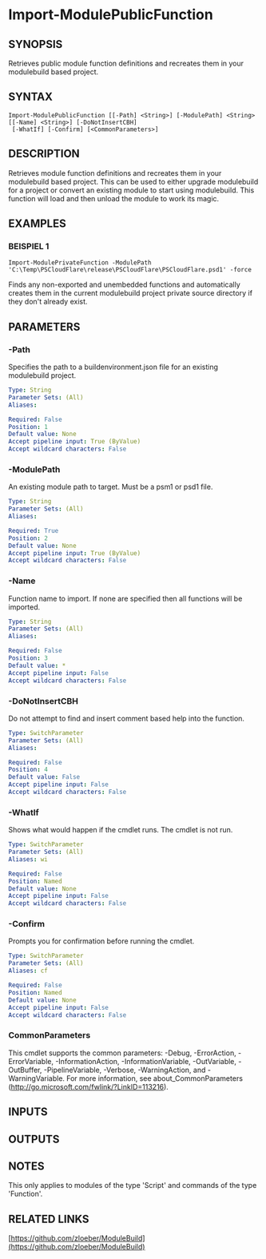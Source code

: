 ﻿---
external help file: ModuleBuild-help.xml
Module Name: ModuleBuild
online version: https://github.com/zloeber/ModuleBuild
schema: 2.0.0
---

# Import-ModulePublicFunction

## SYNOPSIS
Retrieves public module function definitions and recreates them in your modulebuild based project.

## SYNTAX

```
Import-ModulePublicFunction [[-Path] <String>] [-ModulePath] <String> [[-Name] <String>] [-DoNotInsertCBH]
 [-WhatIf] [-Confirm] [<CommonParameters>]
```

## DESCRIPTION
Retrieves module function definitions and recreates them in your modulebuild based project.
This can be used to either upgrade modulebuild for a project or convert an existing module to start using modulebuild.
This function will load and then unload the module to work its magic.

## EXAMPLES

### BEISPIEL 1
```
Import-ModulePrivateFunction -ModulePath 'C:\Temp\PSCloudFlare\release\PSCloudFlare\PSCloudFlare.psd1' -force
```

Finds any non-exported and unembedded functions and automatically creates them in the current modulebuild project private source directory if they don't already exist.

## PARAMETERS

### -Path
Specifies the path to a buildenvironment.json file for an existing modulebuild project.

```yaml
Type: String
Parameter Sets: (All)
Aliases:

Required: False
Position: 1
Default value: None
Accept pipeline input: True (ByValue)
Accept wildcard characters: False
```

### -ModulePath
An existing module path to target.
Must be a psm1 or psd1 file.

```yaml
Type: String
Parameter Sets: (All)
Aliases:

Required: True
Position: 2
Default value: None
Accept pipeline input: True (ByValue)
Accept wildcard characters: False
```

### -Name
Function name to import.
If none are specified then all functions will be imported.

```yaml
Type: String
Parameter Sets: (All)
Aliases:

Required: False
Position: 3
Default value: *
Accept pipeline input: False
Accept wildcard characters: False
```

### -DoNotInsertCBH
Do not attempt to find and insert comment based help into the function.

```yaml
Type: SwitchParameter
Parameter Sets: (All)
Aliases:

Required: False
Position: 4
Default value: False
Accept pipeline input: False
Accept wildcard characters: False
```

### -WhatIf
Shows what would happen if the cmdlet runs.
The cmdlet is not run.

```yaml
Type: SwitchParameter
Parameter Sets: (All)
Aliases: wi

Required: False
Position: Named
Default value: None
Accept pipeline input: False
Accept wildcard characters: False
```

### -Confirm
Prompts you for confirmation before running the cmdlet.

```yaml
Type: SwitchParameter
Parameter Sets: (All)
Aliases: cf

Required: False
Position: Named
Default value: None
Accept pipeline input: False
Accept wildcard characters: False
```

### CommonParameters
This cmdlet supports the common parameters: -Debug, -ErrorAction, -ErrorVariable, -InformationAction, -InformationVariable, -OutVariable, -OutBuffer, -PipelineVariable, -Verbose, -WarningAction, and -WarningVariable.
For more information, see about_CommonParameters (http://go.microsoft.com/fwlink/?LinkID=113216).

## INPUTS

## OUTPUTS

## NOTES
This only applies to modules of the type 'Script' and commands of the type 'Function'.

## RELATED LINKS

[https://github.com/zloeber/ModuleBuild](https://github.com/zloeber/ModuleBuild)

